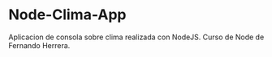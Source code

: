 # Node-Clima-App
Aplicacion de consola sobre clima realizada con NodeJS. Curso de Node de Fernando Herrera.
